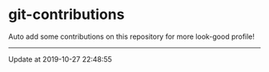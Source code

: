 # git-contributions

Auto add some contributions on this repository for more look-good profile!

---

Update at 2019-10-27 22:48:55
